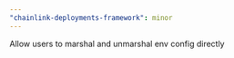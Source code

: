 ```yaml
---
"chainlink-deployments-framework": minor
---
```


Allow users to marshal and unmarshal env config directly
